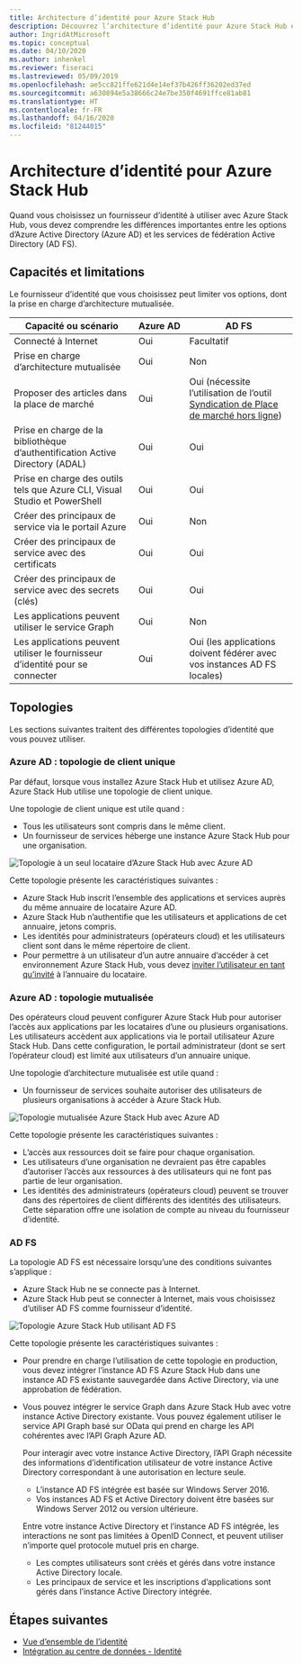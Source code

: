 ```yaml
---
title: Architecture d’identité pour Azure Stack Hub
description: Découvrez l’architecture d’identité pour Azure Stack Hub et les différences entre Azure AD et AD FS.
author: IngridAtMicrosoft
ms.topic: conceptual
ms.date: 04/10/2020
ms.author: inhenkel
ms.reviewer: fiseraci
ms.lastreviewed: 05/09/2019
ms.openlocfilehash: ae5cc821ffe621d4e14ef37b426ff36202ed37ed
ms.sourcegitcommit: a630894e5a38666c24e7be350f4691ffce81ab81
ms.translationtype: HT
ms.contentlocale: fr-FR
ms.lasthandoff: 04/16/2020
ms.locfileid: "81244015"
---
```

# <a name="identity-architecture-for-azure-stack-hub"></a>Architecture d’identité pour Azure Stack Hub

Quand vous choisissez un fournisseur d’identité à utiliser avec Azure Stack Hub, vous devez comprendre les différences importantes entre les options d’Azure Active Directory (Azure AD) et les services de fédération Active Directory (AD FS).

## <a name="capabilities-and-limitations"></a>Capacités et limitations

Le fournisseur d’identité que vous choisissez peut limiter vos options, dont la prise en charge d’architecture mutualisée.

|Capacité ou scénario        |Azure AD  |AD FS  |
|------------------------------|----------|-------|
|Connecté à Internet     |Oui       |Facultatif|
|Prise en charge d’architecture mutualisée     |Oui       |Non      |
|Proposer des articles dans la place de marché |Oui       |Oui (nécessite l’utilisation de l’outil [Syndication de Place de marché hors ligne](azure-stack-download-azure-marketplace-item.md#disconnected-or-a-partially-connected-scenario))|
|Prise en charge de la bibliothèque d’authentification Active Directory (ADAL) |Oui |Oui|
|Prise en charge des outils tels que Azure CLI, Visual Studio et PowerShell  |Oui |Oui|
|Créer des principaux de service via le portail Azure     |Oui |Non|
|Créer des principaux de service avec des certificats      |Oui |Oui|
|Créer des principaux de service avec des secrets (clés)    |Oui |Oui|
|Les applications peuvent utiliser le service Graph           |Oui |Non|
|Les applications peuvent utiliser le fournisseur d’identité pour se connecter |Oui |Oui (les applications doivent fédérer avec vos instances AD FS locales) |

## <a name="topologies"></a>Topologies

Les sections suivantes traitent des différentes topologies d’identité que vous pouvez utiliser.

### <a name="azure-ad-single-tenant-topology"></a>Azure AD : topologie de client unique

Par défaut, lorsque vous installez Azure Stack Hub et utilisez Azure AD, Azure Stack Hub utilise une topologie de client unique.

Une topologie de client unique est utile quand :
- Tous les utilisateurs sont compris dans le même client.
- Un fournisseur de services héberge une instance Azure Stack Hub pour une organisation.

![Topologie à un seul locataire d’Azure Stack Hub avec Azure AD](media/azure-stack-identity-architecture/single-tenant.svg)

Cette topologie présente les caractéristiques suivantes :

- Azure Stack Hub inscrit l’ensemble des applications et services auprès du même annuaire de locataire Azure AD.
- Azure Stack Hub n’authentifie que les utilisateurs et applications de cet annuaire, jetons compris.
- Les identités pour administrateurs (opérateurs cloud) et les utilisateurs client sont dans le même répertoire de client.
- Pour permettre à un utilisateur d’un autre annuaire d’accéder à cet environnement Azure Stack Hub, vous devez [inviter l’utilisateur en tant qu’invité](azure-stack-identity-overview.md#guest-users) à l’annuaire du locataire.

### <a name="azure-ad-multi-tenant-topology"></a>Azure AD : topologie mutualisée

Des opérateurs cloud peuvent configurer Azure Stack Hub pour autoriser l’accès aux applications par les locataires d’une ou plusieurs organisations. Les utilisateurs accèdent aux applications via le portail utilisateur Azure Stack Hub. Dans cette configuration, le portail administrateur (dont se sert l’opérateur cloud) est limité aux utilisateurs d’un annuaire unique.

Une topologie d’architecture mutualisée est utile quand :

- Un fournisseur de services souhaite autoriser des utilisateurs de plusieurs organisations à accéder à Azure Stack Hub.

![Topologie mutualisée Azure Stack Hub avec Azure AD](media/azure-stack-identity-architecture/multi-tenant.svg)

Cette topologie présente les caractéristiques suivantes :

- L’accès aux ressources doit se faire pour chaque organisation.
- Les utilisateurs d’une organisation ne devraient pas être capables d’autoriser l’accès aux ressources à des utilisateurs qui ne font pas partie de leur organisation.
- Les identités des administrateurs (opérateurs cloud) peuvent se trouver dans des répertoires de client différents des identités des utilisateurs. Cette séparation offre une isolation de compte au niveau du fournisseur d’identité.
 
### <a name="ad-fs"></a>AD FS

La topologie AD FS est nécessaire lorsqu’une des conditions suivantes s’applique :

- Azure Stack Hub ne se connecte pas à Internet.
- Azure Stack Hub peut se connecter à Internet, mais vous choisissez d’utiliser AD FS comme fournisseur d’identité.
  
![Topologie Azure Stack Hub utilisant AD FS](media/azure-stack-identity-architecture/adfs.svg)

Cette topologie présente les caractéristiques suivantes :

- Pour prendre en charge l’utilisation de cette topologie en production, vous devez intégrer l’instance AD FS Azure Stack Hub dans une instance AD FS existante sauvegardée dans Active Directory, via une approbation de fédération.
- Vous pouvez intégrer le service Graph dans Azure Stack Hub avec votre instance Active Directory existante. Vous pouvez également utiliser le service API Graph basé sur OData qui prend en charge les API cohérentes avec l’API Graph Azure AD.

  Pour interagir avec votre instance Active Directory, l’API Graph nécessite des informations d’identification utilisateur de votre instance Active Directory correspondant à une autorisation en lecture seule.
  - L’instance AD FS intégrée est basée sur Windows Server 2016.
  - Vos instances AD FS et Active Directory doivent être basées sur Windows Server 2012 ou version ultérieure.
  
  Entre votre instance Active Directory et l’instance AD FS intégrée, les interactions ne sont pas limitées à OpenID Connect, et peuvent utiliser n’importe quel protocole mutuel pris en charge.
  - Les comptes utilisateurs sont créés et gérés dans votre instance Active Directory locale.
  - Les principaux de service et les inscriptions d’applications sont gérés dans l’instance Active Directory intégrée.

## <a name="next-steps"></a>Étapes suivantes

- [Vue d’ensemble de l’identité](azure-stack-identity-overview.md)
- [Intégration au centre de données - Identité](azure-stack-integrate-identity.md)
